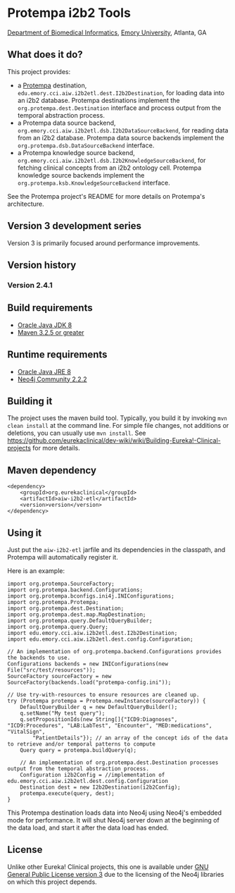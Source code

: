 # Protempa i2b2 Tools

[Department of Biomedical Informatics](http://bmi.emory.edu), [Emory University](http://www.emory.edu), Atlanta, GA

## What does it do?
This project provides:
* a [Protempa](https://github.com/eurekaclinical/protempa) destination, `edu.emory.cci.aiw.i2b2etl.dest.I2b2Destination`, for loading data into an i2b2 database. Protempa destinations implement the `org.protempa.dest.Destination` interface and process output from the temporal abstraction process.
* a Protempa data source backend, `org.emory.cci.aiw.i2b2etl.dsb.I2b2DataSourceBackend`, for reading data from an i2b2 database. Protempa data source backends implement the `org.protempa.dsb.DataSourceBackend` interface.
* a Protempa knowledge source backend, `org.emory.cci.aiw.i2b2etl.dsb.I2b2KnowledgeSourceBackend`, for fetching clinical concepts from an i2b2 ontology cell. Protempa knowledge source backends implement the `org.protempa.ksb.KnowledgeSourceBackend` interface.

See the Protempa project's README for more details on Protempa's architecture.

## Version 3 development series
Version 3 is primarily focused around performance improvements.

## Version history
### Version 2.4.1

## Build requirements
* [Oracle Java JDK 8](http://www.oracle.com/technetwork/java/javase/overview/index.html)
* [Maven 3.2.5 or greater](https://maven.apache.org)

## Runtime requirements
* [Oracle Java JRE 8](http://www.oracle.com/technetwork/java/javase/overview/index.html)
* [Neo4j Community 2.2.2](http://neo4j.com)

## Building it
The project uses the maven build tool. Typically, you build it by invoking `mvn clean install` at the command line. For simple file changes, not additions or deletions, you can usually use `mvn install`. See https://github.com/eurekaclinical/dev-wiki/wiki/Building-Eureka!-Clinical-projects for more details.

## Maven dependency
```
<dependency>
    <groupId>org.eurekaclinical</groupId>
    <artifactId>aiw-i2b2-etl</artifactId>
    <version>version</version>
</dependency>
```

## Using it
Just put the `aiw-i2b2-etl` jarfile and its dependencies in the classpath, and Protempa will automatically register it.

Here is an example:
```
import org.protempa.SourceFactory;
import org.protempa.backend.Configurations;
import org.protempa.bconfigs.ini4j.INIConfigurations;
import org.protempa.Protempa;
import org.protempa.dest.Destination;
import org.protempa.dest.map.MapDestination;
import org.protempa.query.DefaultQueryBuilder;
import org.protempa.query.Query;
import edu.emory.cci.aiw.i2b2etl.dest.I2b2Destination;
import edu.emory.cci.aiw.i2b2etl.dest.config.Configuration;

// An implementation of org.protempa.backend.Configurations provides the backends to use.
Configurations backends = new INIConfigurations(new File("src/test/resources"));
SourceFactory sourceFactory = new SourceFactory(backends.load("protempa-config.ini"));

// Use try-with-resources to ensure resources are cleaned up.
try (Protempa protempa = Protempa.newInstance(sourceFactory)) {
    DefaultQueryBuilder q = new DefaultQueryBuilder();
    q.setName("My test query");
    q.setPropositionIds(new String[]{"ICD9:Diagnoses", "ICD9:Procedures", "LAB:LabTest", "Encounter", "MED:medications", "VitalSign",     
        "PatientDetails"}); // an array of the concept ids of the data to retrieve and/or temporal patterns to compute
    Query query = protempa.buildQuery(q);

    // An implementation of org.protempa.dest.Destination processes output from the temporal abstraction process.
    Configuration i2b2Config = //implementation of edu.emory.cci.aiw.i2b2etl.dest.config.Configuration
    Destination dest = new I2b2Destination(i2b2Config); 
    protempa.execute(query, dest);
}
```

This Protempa destination loads data into Neo4j using Neo4j's embedded mode for performance. It will shut Neo4j server down at the beginning of the data load, and start it after the data load has ended.

## License
Unlike other Eureka! Clinical projects, this one is available under [GNU General Public License version 3](http://www.gnu.org/licenses/gpl-3.0-standalone.html) due to the licensing of the Neo4j libraries on which this project depends.
